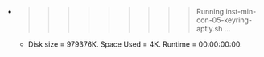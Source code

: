 * >>>>>>>>> Running inst-min-con-05-keyring-aptly.sh ...
  * Disk size = 979376K. Space Used = 4K. Runtime = 00:00:00:00.
